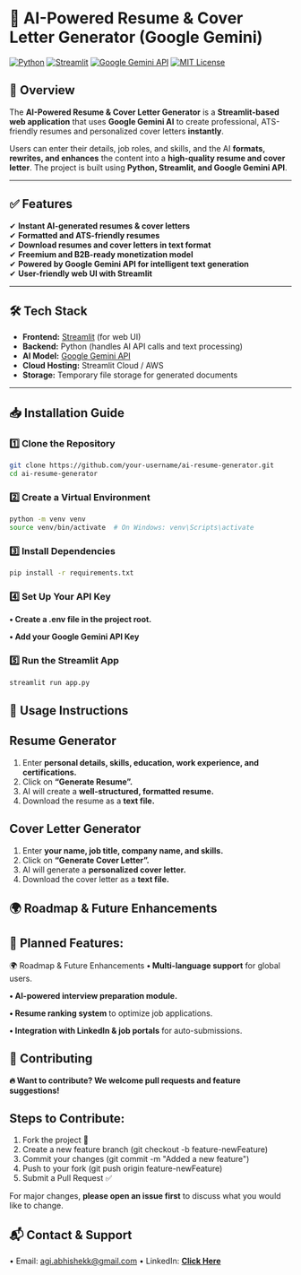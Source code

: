 # 🚀 AI-Powered Resume & Cover Letter Generator (Google Gemini)

[![Python](https://img.shields.io/badge/Python-3.8%2B-blue)](https://www.python.org/) 
[![Streamlit](https://img.shields.io/badge/Streamlit-Framework-red)](https://streamlit.io/)
[![Google Gemini API](https://img.shields.io/badge/Google-Gemini%20API-orange)](https://ai.google.dev/)
[![MIT License](https://img.shields.io/badge/License-MIT-green.svg)](LICENSE)

## 📌 Overview

The **AI-Powered Resume & Cover Letter Generator** is a **Streamlit-based web application** that uses **Google Gemini AI** to create professional, ATS-friendly resumes and personalized cover letters **instantly**.

Users can enter their details, job roles, and skills, and the AI **formats, rewrites, and enhances** the content into a **high-quality resume and cover letter**. The project is built using **Python, Streamlit, and Google Gemini API**.

---

## ✅ Features

✔ **Instant AI-generated resumes & cover letters**  
✔ **Formatted and ATS-friendly resumes**  
✔ **Download resumes and cover letters in text format**  
✔ **Freemium and B2B-ready monetization model**  
✔ **Powered by Google Gemini API for intelligent text generation**  
✔ **User-friendly web UI with Streamlit**  

---

## 🛠️ Tech Stack

- **Frontend:** [Streamlit](https://streamlit.io/) (for web UI)
- **Backend:** Python (handles AI API calls and text processing)
- **AI Model:** [Google Gemini API](https://ai.google.dev/)
- **Cloud Hosting:** Streamlit Cloud / AWS
- **Storage:** Temporary file storage for generated documents

---

## 📥 Installation Guide

### **1️⃣ Clone the Repository**
```bash
git clone https://github.com/your-username/ai-resume-generator.git
cd ai-resume-generator
```

### **2️⃣ Create a Virtual Environment**
```bash
python -m venv venv
source venv/bin/activate  # On Windows: venv\Scripts\activate
```

### **3️⃣ Install Dependencies**
```bash
pip install -r requirements.txt
```

### **4️⃣ Set Up Your API Key**

**•	Create a .env file in the project root.**

**•	Add your Google Gemini API Key**

### **5️⃣ Run the Streamlit App**
```bash
streamlit run app.py
```

## 🎯 Usage Instructions

## Resume Generator
1.	Enter **personal details, skills, education, work experience, and certifications.**
2.	Click on **“Generate Resume”.**
3.	AI will create a **well-structured, formatted resume.**
4.	Download the resume as a **text file.**
   
## Cover Letter Generator
1.	Enter **your name, job title, company name, and skills.**
2.	Click on **“Generate Cover Letter”.**
3.	AI will generate a **personalized cover letter.**
4.	Download the cover letter as a **text file.**

## 🌍 Roadmap & Future Enhancements

## 🚀 Planned Features:
🌍 Roadmap & Future Enhancements
**•	Multi-language support** for global users.

**•	AI-powered interview preparation module.**

**•	Resume ranking system** to optimize job applications.

**•	Integration with LinkedIn & job portals** for auto-submissions.


## 🤝 Contributing

**🔥 Want to contribute? We welcome pull requests and feature suggestions!**

## Steps to Contribute:
1.	Fork the project 🍴
2.	Create a new feature branch (git checkout -b feature-newFeature)
3.	Commit your changes (git commit -m "Added a new feature")
4.	Push to your fork (git push origin feature-newFeature)
5.	Submit a Pull Request ✅

For major changes, **please open an issue first** to discuss what you would like to change.

## 📬 Contact & Support

•	Email: agi.abhishekk@gmail.com
•	LinkedIn: **[Click Here ](https://www.linkedin.com/in/abhishekagi/)**










